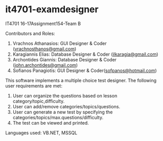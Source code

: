# it4701-examdesigner
IT4701 16-17Assignment154-Team B

Contributors and Roles: 

1. Vrachnos Athanasios: GUI Designer & Coder (vrachnosthanos@gmail.com)
2. Karagiannis Elias: Database Designer & Coder (ilkaragia@gmail.com)
3. Archontides Giannis: Database Designer & Coder (john.archontides@gmail.com)
4. Sofianos Panagiotis: GUI Designer & Coder(sofpanos@hotmail.com)

This software implements a multiple choice test designer. The following user requirements are met:

1. User can organize the questions based on lesson category/topic,difficulty.
2. User can add/remove categories/topics/questions.
3. User can generate a new test by specifying the categories/topics/max.questions/difficulty.
4. The test can be viewed and printed.

Languages used: VB.NET, MSSQL
